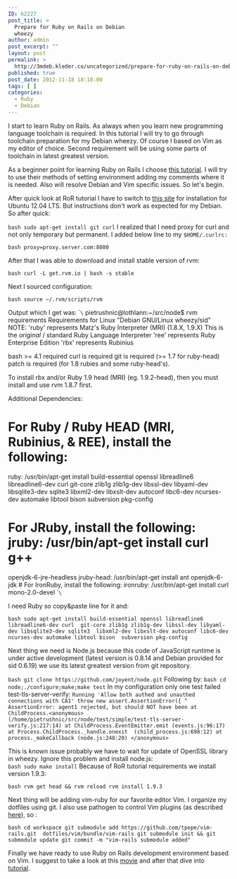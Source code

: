 ```yaml
---
ID: 62227
post_title: >
  Prepare for Ruby on Rails on Debian
  wheezy
author: admin
post_excerpt: ""
layout: post
permalink: >
  http://3mdeb.kleder.co/uncategorized/prepare-for-ruby-on-rails-on-debian-wheezy/
published: true
post_date: 2012-11-18 18:18:00
tags: [ ]
categories:
  - Ruby
  - Debian
---
```

I start to learn Ruby on Rails. As always when you learn new programming language toolchain is required. In this tutorial I will try to go through toolchain preparation for my Debian wheezy. Of course I based on Vim as my editor of choice. Second requirement will be using some parts of toolchain in latest greatest version.

As a beginner point for learning Ruby on Rails I choose [this tutorial][1]. I will try to use their methods of setting environment adding my comments where it is needed. Also will resolve Debian and Vim specific issues. So let's begin.

After quick look at RoR tutorial I have to switch to [this site][2] for installation for Ubuntu 12.04 LTS. But instructions don't work as expected for my Debian. So after quick:

`bash
sudo apt-get install git curl` I realized that I need proxy for curl and not only temporary but permanent. I added below line to my `$HOME/.curlrc:`

`bash
proxy=proxy.server.com:8080`

After that I was able to download and install stable version of rvm:

`bash
curl -L get.rvm.io | bash -s stable`

Next I sourced configuration:

`bash
source ~/.rvm/scripts/rvm`

Output which I get was: \``\` pietrushnic@lothlann:~/src/node$ rvm requirements Requirements for Linux "Debian GNU/Linux wheezy/sid" NOTE: 'ruby' represents Matz's Ruby Interpreter (MRI) (1.8.X, 1.9.X) This is the *original* / standard Ruby Language Interpreter 'ree' represents Ruby Enterprise Edition 'rbx' represents Rubinius

bash >= 4.1 required curl is required git is required (>= 1.7 for ruby-head) patch is required (for 1.8 rubies and some ruby-head's).

To install rbx and/or Ruby 1.9 head (MRI) (eg. 1.9.2-head), then you must install and use rvm 1.8.7 first.

Additional Dependencies:

# For Ruby / Ruby HEAD (MRI, Rubinius, & REE), install the following:

ruby: /usr/bin/apt-get install build-essential openssl libreadline6 libreadline6-dev curl git-core zlib1g zlib1g-dev libssl-dev libyaml-dev libsqlite3-dev sqlite3 libxml2-dev libxslt-dev autoconf libc6-dev ncurses-dev automake libtool bison subversion pkg-config

# For JRuby, install the following: jruby: /usr/bin/apt-get install curl g++

openjdk-6-jre-headless jruby-head: /usr/bin/apt-get install ant openjdk-6-jdk # For IronRuby, install the following: ironruby: /usr/bin/apt-get install curl mono-2.0-devel \``\`

I need Ruby so copy&paste line for it and:

`bash
sudo apt-get install build-essential openssl libreadline6 libreadline6-dev curl 
git-core zlib1g zlib1g-dev libssl-dev libyaml-dev libsqlite3-dev sqlite3 
libxml2-dev libxslt-dev autoconf libc6-dev ncurses-dev automake libtool bison 
subversion pkg-config`

Next thing we need is Node.js because this code of JavaScript runtime is under active development (latest version is 0.8.14 and Debian provided for sid 0.6.19) we use its latest greatest version from git repository.

`bash
git clone https://github.com/joyent/node.git` Following by: `bash
cd node;./configure;make;make test` In my configuration only one test failed test-tls-server-verify: `Running 'Allow both authed and unauthed connections with CA1'
  throw new assert.AssertionError({
          ^
  AssertionError: agent1 rejected, but should NOT have been
     at ChildProcess.<anonymous> 
      (/home/pietrushnic/src/node/test/simple/test-tls-server-verify.js:217:14)
          at ChildProcess.EventEmitter.emit (events.js:96:17)
      at Process.ChildProcess._handle.onexit 
      (child_process.js:698:12)
      at process._makeCallback (node.js:248:20)
      </anonymous>`

This is known issue probably we have to wait for update of OpenSSL library in wheezy. Ignore this problem and install node.js:  
`bash
sudo make install` Because of RoR tutorial requirements we install version 1.9.3:

`bash
rvm get head && rvm reload rvm install 1.9.3`

Next thing will be adding vim-ruby for our favorite editor Vim. I organize my dotfiles using git. I also use pathogen to control Vim plugins (as described [here][3]), so :

`bash
cd workspace
git submodule add https://github.com/tpope/vim-rails.git 
dotfiles/vim/bundle/vim-rails
git submodule init && git submodule update
git commit -m "vim-rails submodule added"`

Finally we have ready to use Ruby on Rails development environment based on Vim. I suggest to take a look at this [movie][4] and after that dive into  [tutorial][5].

 [1]: http://ruby.railstutorial.org/ruby-on-rails-tutorial-book
 [2]: http://blog.sudobits.com/2012/05/02/how-to-install-ruby-on-rails-in-ubuntu-12-04-lts/
 [3]: http://pietrushnic.blogspot.com/2012/02/improve-productivity-by-tracking-work_20.html
 [4]: https://www.youtube.com/watch?v=30P8DSNOZuU
 [5]: http://ruby.railstutorial.org/
